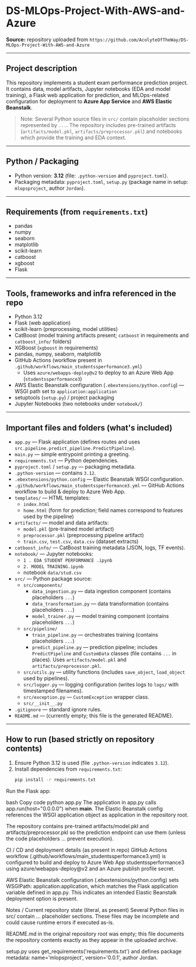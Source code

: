 # DS-MLOps-Project-With-AWS-and-Azure

**Source:** repository uploaded from `https://github.com/AcolyteOfTheWay/DS-MLOps-Project-With-AWS-and-Azure`

---

## Project description
This repository implements a student exam performance prediction project. It contains data, model artifacts, Jupyter notebooks (EDA and model training), a Flask web application for prediction, and MLOps-related configuration for deployment to **Azure App Service** and **AWS Elastic Beanstalk**.

> Note: Several Python source files in `src/` contain placeholder sections represented by `...`. The repository includes pre-trained artifacts (`artifacts/model.pkl`, `artifacts/preprocessor.pkl`) and notebooks which provide the training and EDA context.

---

## Python / Packaging
- Python version: **3.12** (file: `.python-version` and `pyproject.toml`).
- Packaging metadata: `pyproject.toml`, `setup.py` (package name in setup: `mlopsproject`, author `Jordan`).

---

## Requirements (from `requirements.txt`)
- pandas
- numpy
- seaborn
- matplotlib
- scikit-learn
- catboost
- xgboost
- Flask

---

## Tools, frameworks and infra referenced in the repo
- Python 3.12
- Flask (web application)
- scikit-learn (preprocessing, model utilities)
- CatBoost (model training artifacts present; `catboost` in requirements and `catboost_info/` folders)
- XGBoost (`xgboost` in requirements)
- pandas, numpy, seaborn, matplotlib
- GitHub Actions (workflow present in `.github/workflows/main_studentssperformance3.yml`)
  - Uses `azure/webapps-deploy@v2` to deploy to an Azure Web App (`studentssperformance3`)
- AWS Elastic Beanstalk configuration (`.ebextensions/python.config`) — WSGI path set to `application:application`
- setuptools (`setup.py`) / project packaging
- Jupyter Notebooks (two notebooks under `notebook/`)

---

## Important files and folders (what's included)
- `app.py` — Flask application (defines routes and uses `src.pipeline.predict_pipeline.PredictPipeline`).
- `main.py` — simple entrypoint printing a greeting.
- `requirements.txt` — Python dependencies.
- `pyproject.toml` / `setup.py` — packaging metadata.
- `.python-version` — contains `3.12`.
- `.ebextensions/python.config` — Elastic Beanstalk WSGI configuration.
- `.github/workflows/main_studentssperformance3.yml` — GitHub Actions workflow to build & deploy to Azure Web App.
- `templates/` — HTML templates:
  - `index.html`
  - `home.html` (form for prediction; field names correspond to features used by the pipeline)
- `artifacts/` — model and data artifacts:
  - `model.pkl` (pre-trained model artifact)
  - `preprocessor.pkl` (preprocessing pipeline artifact)
  - `train.csv`, `test.csv`, `data.csv` (dataset extracts)
- `catboost_info/` — CatBoost training metadata (JSON, logs, TF events).
- `notebook/` — Jupyter notebooks:
  - `1 . EDA STUDENT PERFORMANCE .ipynb`
  - `2. MODEL TRAINING.ipynb`
  - notebook `data/stud.csv`
- `src/` — Python package source:
  - `src/components/`
    - `data_ingestion.py` — data ingestion component (contains placeholders `...`)
    - `data_transformation.py` — data transformation (contains placeholders `...`)
    - `model_trainer.py` — model training component (contains placeholders `...`)
  - `src/pipeline/`
    - `train_pipeline.py` — orchestrates training (contains placeholders `...`)
    - `predict_pipeline.py` — prediction pipeline; includes `PredictPipeline` and `CustomData` classes (file contains `...` in places). Uses `artifacts/model.pkl` and `artifacts/preprocessor.pkl`.
  - `src/utils.py` — utility functions (includes `save_object`, `load_object` used by pipelines).
  - `src/logger.py` — logging configuration (writes logs to `logs/` with timestamped filenames).
  - `src/exception.py` — `CustomException` wrapper class.
  - `src/__init__.py`
- `.gitignore` — standard ignore rules.
- `README.md` — (currently empty; this file is the generated README).
  
---

## How to run (based strictly on repository contents)
1. Ensure Python 3.12 is used (file `.python-version` indicates `3.12`).
2. Install dependencies from `requirements.txt`:
   ```bash
   pip install -r requirements.txt
Run the Flask app:

bash
Copy code
python app.py
The application in app.py calls app.run(host="0.0.0.0") when __main__. The Elastic Beanstalk config references the WSGI application object as application in the repository root.

The repository contains pre-trained artifacts/model.pkl and artifacts/preprocessor.pkl so the prediction endpoint can use them (unless the code placeholders ... prevent execution).

CI / CD and deployment details (as present in repo)
GitHub Actions workflow (.github/workflows/main_studentssperformance3.yml) is configured to build and deploy to Azure Web App studentssperformance3 using azure/webapps-deploy@v2 and an Azure publish profile secret.

AWS Elastic Beanstalk configuration (.ebextensions/python.config) sets WSGIPath: application:application, which matches the Flask application variable defined in app.py. This indicates an intended Elastic Beanstalk deployment option is present.

Notes / Current repository state (literal, as present)
Several Python files in src/ contain ... placeholder sections. These files may be incomplete and could cause runtime errors if executed as-is.

README.md in the original repository root was empty; this file documents the repository contents exactly as they appear in the uploaded archive.

setup.py uses get_requirements('requirements.txt') and defines package metadata: name='mlopsproject', version='0.0.1', author Jordan.
